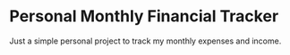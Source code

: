 # Personal Monthly Financial Tracker

Just a simple personal project to track my monthly expenses and income.